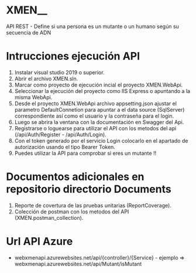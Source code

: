 # XMEN__
API REST - Define si una persona es un mutante o un humano según su secuencia de ADN

# Intrucciones ejecución API

1. Instalar visual studio 2019 o superior.
2. Abrir el archivo XMEN.sln.
3. Marcar como proyecto de ejecución incial el proyecto XMEN.WebApi.
4. Seleccionar la ejecución del proyecto como IIS Express o apuntando a la misma WebApi.
5. Desde el proyecto XMEN.WebApi archivo appsetting.json ajustar el parametro DefaultConnetion para apuntar a el data source (SqlServer) correspondiente así como el usuario y la contraseña para el login.
6. Luego se abrira la ventana con la documentación en Swagger del Api.
7. Registrarse o loguearse para utilizar el API con los metodos del api (/api/Auth/Register - /api/Auth/Login).
8. Con el token generado por el servicio Login colocarlo en el apartado de autorización usando el tipo Bearer Token.
9. Puedes utilizar la API para comprobar si eres un mutante !!

# Documentos adicionales en repositorio directorio Documents

1. Reporte de covertura de las pruebas unitarias (ReportCoverage).
2. Colección de postman con los metodos del API (XMEN.postman_collection).

# Url API Azure

 - webxmenapi.azurewebsites.net/api/{controller}/{Service} - ejemplo => webxmenapi.azurewebsites.net/api/Mutant/isMutant
